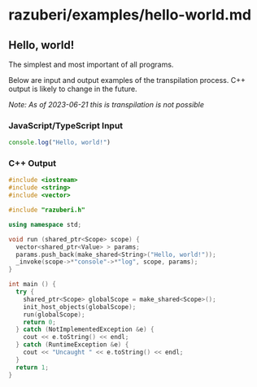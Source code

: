 # razuberi/examples/hello-world.md

## Hello, world!

The simplest and most important of all programs.

Below are input and output examples of the transpilation process. C++ output is likely to change in the future.

*Note: As of 2023-06-21 this is transpilation is not possible*

### JavaScript/TypeScript Input

```javascript
console.log("Hello, world!")
```

### C++ Output

```c++
#include <iostream>
#include <string>
#include <vector>

#include "razuberi.h"

using namespace std;

void run (shared_ptr<Scope> scope) {
  vector<shared_ptr<Value> > params;
  params.push_back(make_shared<String>("Hello, world!"));
  _invoke(scope->*"console"->*"log", scope, params);
}

int main () {
  try {
    shared_ptr<Scope> globalScope = make_shared<Scope>();
    init_host_objects(globalScope);
    run(globalScope);
    return 0;
  } catch (NotImplementedException &e) {
    cout << e.toString() << endl;
  } catch (RuntimeException &e) {
    cout << "Uncaught " << e.toString() << endl;
  }
  return 1;
}
```
